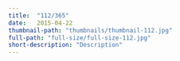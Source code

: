 ```yaml
---
title:  "112/365"
date:   2015-04-22
thumbnail-path: "thumbnails/thumbnail-112.jpg"
full-path: "full-size/full-size-112.jpg"
short-description: "Description"
---
```

